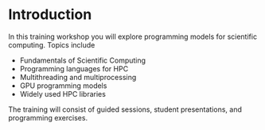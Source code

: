 # Introduction

In this training workshop  you will explore programming models for scientific computing. Topics include

- Fundamentals of Scientific Computing
- Programming languages for HPC
- Multithreading and multiprocessing
- GPU programming models
- Widely used HPC libraries

The training will consist of guided sessions, student presentations, and programming exercises.


